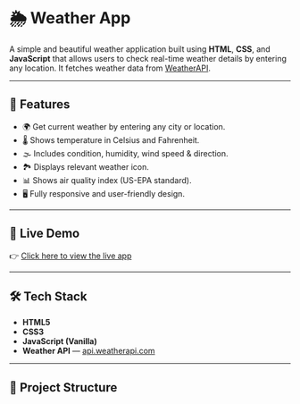 # 🌦️ Weather App

A simple and beautiful weather application built using **HTML**, **CSS**, and **JavaScript** that allows users to check real-time weather details by entering any location. It fetches weather data from [WeatherAPI](https://www.weatherapi.com/).

---

## 🚀 Features

- 🌍 Get current weather by entering any city or location.
- 🌡️ Shows temperature in Celsius and Fahrenheit.
- 🌫️ Includes condition, humidity, wind speed & direction.
- 🏞️ Displays relevant weather icon.
- 📊 Shows air quality index (US-EPA standard).
- 🖥️ Fully responsive and user-friendly design.

---

## 🔗 Live Demo

👉 [Click here to view the live app](https://bvkweatherapp.ccbp.tech)

---

## 🛠️ Tech Stack

- **HTML5**
- **CSS3**
- **JavaScript (Vanilla)**
- **Weather API** — [api.weatherapi.com](https://www.weatherapi.com/)

---

## 📂 Project Structure

